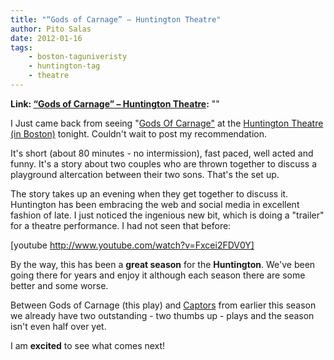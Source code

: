 ```yaml
---
title: "“Gods of Carnage” – Huntington Theatre"
author: Pito Salas
date: 2012-01-16
tags:
    - boston-taguniveristy
    - huntington-tag
    - theatre
---
```


**Link: [“Gods of Carnage” – Huntington Theatre](None):** ""



I Just came back from seeing "[Gods Of
Carnage"](<http://www.huntingtontheatre.org/season/production.aspx?id=10226&src=t>)
at the [Huntington Theatre (in
Boston)](<http://www.huntingtontheatre.org/index2.aspx>) tonight. Couldn't
wait to post my recommendation.

It's short (about 80 minutes - no intermission), fast paced, well acted and
funny. It's a story about two couples who are thrown together to discuss a
playground altercation between their two sons. That's the set up.

The story takes up an evening when they get together to discuss it. Huntington
has been embracing the web and social media in excellent fashion of late. I
just noticed the ingenious new bit, which is doing a "trailer" for a theatre
performance. I had not seen that before:

[youtube http://www.youtube.com/watch?v=Fxcei2FDV0Y]

By the way, this has been a **great season** for the **Huntington**. We've
been going there for years and enjoy it although each season there are some
better and some worse.

Between Gods of Carnage (this play) and
[Captors](<http://www.huntingtontheatre.org/season/production.aspx?id=10179>)
from earlier this season we already have two outstanding - two thumbs up -
plays and the season isn't even half over yet.

I am **excited** to see what comes next!


